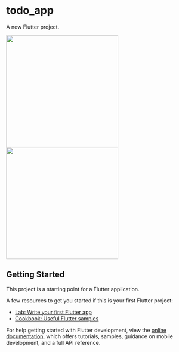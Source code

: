 # todo_app

A new Flutter project.

<img src="https://github.com/Abhishek-jaison/To-do-app/assets/128037906/b572b37b-8d86-4e9e-930d-abee6f237ec8" width="300">
<img src="https://github.com/Abhishek-jaison/To-do-app/assets/128037906/43ccd362-63f8-44e9-9a7b-2c1d6ac7a01e" width="300">

## Getting Started

This project is a starting point for a Flutter application.

A few resources to get you started if this is your first Flutter project:

- [Lab: Write your first Flutter app](https://docs.flutter.dev/get-started/codelab)
- [Cookbook: Useful Flutter samples](https://docs.flutter.dev/cookbook)

For help getting started with Flutter development, view the
[online documentation](https://docs.flutter.dev/), which offers tutorials,
samples, guidance on mobile development, and a full API reference.
